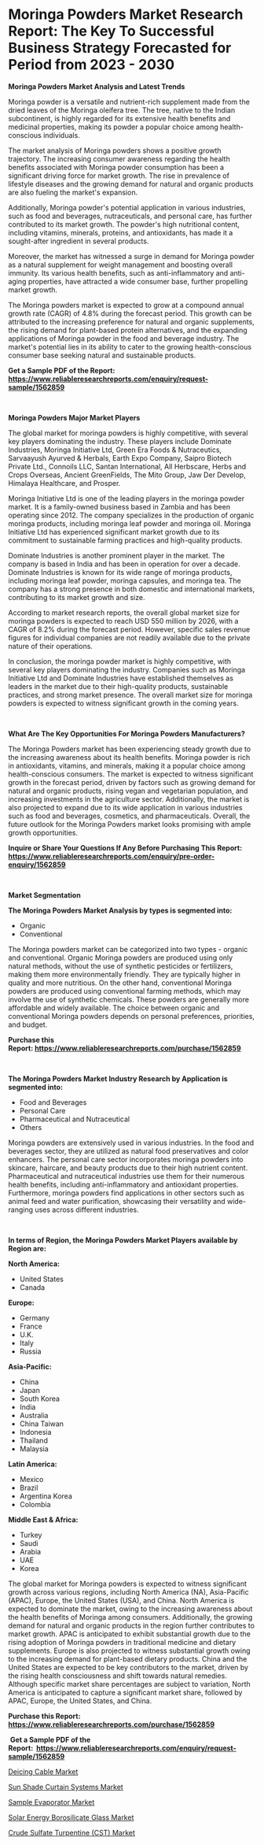 <p><h1>Moringa Powders Market Research Report: The Key To Successful Business Strategy Forecasted for Period from 2023 - 2030</h1></p><p><strong>Moringa Powders Market Analysis and Latest Trends</strong></p>
<p><p>Moringa powder is a versatile and nutrient-rich supplement made from the dried leaves of the Moringa oleifera tree. The tree, native to the Indian subcontinent, is highly regarded for its extensive health benefits and medicinal properties, making its powder a popular choice among health-conscious individuals.</p><p>The market analysis of Moringa powders shows a positive growth trajectory. The increasing consumer awareness regarding the health benefits associated with Moringa powder consumption has been a significant driving force for market growth. The rise in prevalence of lifestyle diseases and the growing demand for natural and organic products are also fueling the market's expansion.</p><p>Additionally, Moringa powder's potential application in various industries, such as food and beverages, nutraceuticals, and personal care, has further contributed to its market growth. The powder's high nutritional content, including vitamins, minerals, proteins, and antioxidants, has made it a sought-after ingredient in several products.</p><p>Moreover, the market has witnessed a surge in demand for Moringa powder as a natural supplement for weight management and boosting overall immunity. Its various health benefits, such as anti-inflammatory and anti-aging properties, have attracted a wide consumer base, further propelling market growth.</p><p>The Moringa powders market is expected to grow at a compound annual growth rate (CAGR) of 4.8% during the forecast period. This growth can be attributed to the increasing preference for natural and organic supplements, the rising demand for plant-based protein alternatives, and the expanding applications of Moringa powder in the food and beverage industry. The market's potential lies in its ability to cater to the growing health-conscious consumer base seeking natural and sustainable products.</p></p>
<p><strong>Get a Sample PDF of the Report:&nbsp; <a href="https://www.reliableresearchreports.com/enquiry/request-sample/1562859">https://www.reliableresearchreports.com/enquiry/request-sample/1562859</a></strong></p>
<p>&nbsp;</p>
<p><strong>Moringa Powders Major Market Players</strong></p>
<p><p>The global market for moringa powders is highly competitive, with several key players dominating the industry. These players include Dominate Industries, Moringa Initiative Ltd, Green Era Foods & Nutraceutics, Sarvaayush Ayurved & Herbals, Earth Expo Company, Saipro Biotech Private Ltd., Connoils LLC, Santan International, All Herbscare, Herbs and Crops Overseas, Ancient GreenFields, The Mito Group, Jaw Der Develop, Himalaya Healthcare, and Prosper.</p><p>Moringa Initiative Ltd is one of the leading players in the moringa powder market. It is a family-owned business based in Zambia and has been operating since 2012. The company specializes in the production of organic moringa products, including moringa leaf powder and moringa oil. Moringa Initiative Ltd has experienced significant market growth due to its commitment to sustainable farming practices and high-quality products. </p><p>Dominate Industries is another prominent player in the market. The company is based in India and has been in operation for over a decade. Dominate Industries is known for its wide range of moringa products, including moringa leaf powder, moringa capsules, and moringa tea. The company has a strong presence in both domestic and international markets, contributing to its market growth and size.</p><p>According to market research reports, the overall global market size for moringa powders is expected to reach USD 550 million by 2026, with a CAGR of 8.2% during the forecast period. However, specific sales revenue figures for individual companies are not readily available due to the private nature of their operations.</p><p>In conclusion, the moringa powder market is highly competitive, with several key players dominating the industry. Companies such as Moringa Initiative Ltd and Dominate Industries have established themselves as leaders in the market due to their high-quality products, sustainable practices, and strong market presence. The overall market size for moringa powders is expected to witness significant growth in the coming years.</p></p>
<p>&nbsp;</p>
<p><strong>What Are The Key Opportunities For Moringa Powders Manufacturers?</strong></p>
<p><p>The Moringa Powders market has been experiencing steady growth due to the increasing awareness about its health benefits. Moringa powder is rich in antioxidants, vitamins, and minerals, making it a popular choice among health-conscious consumers. The market is expected to witness significant growth in the forecast period, driven by factors such as growing demand for natural and organic products, rising vegan and vegetarian population, and increasing investments in the agriculture sector. Additionally, the market is also projected to expand due to its wide application in various industries such as food and beverages, cosmetics, and pharmaceuticals. Overall, the future outlook for the Moringa Powders market looks promising with ample growth opportunities.</p></p>
<p><strong>Inquire or Share Your Questions If Any Before Purchasing This Report: <a href="https://www.reliableresearchreports.com/enquiry/pre-order-enquiry/1562859">https://www.reliableresearchreports.com/enquiry/pre-order-enquiry/1562859</a></strong></p>
<p>&nbsp;</p>
<p><strong>Market Segmentation</strong></p>
<p><strong>The Moringa Powders Market Analysis by types is segmented into:</strong></p>
<p><ul><li>Organic</li><li>Conventional</li></ul></p>
<p><p>The Moringa powders market can be categorized into two types - organic and conventional. Organic Moringa powders are produced using only natural methods, without the use of synthetic pesticides or fertilizers, making them more environmentally friendly. They are typically higher in quality and more nutritious. On the other hand, conventional Moringa powders are produced using conventional farming methods, which may involve the use of synthetic chemicals. These powders are generally more affordable and widely available. The choice between organic and conventional Moringa powders depends on personal preferences, priorities, and budget.</p></p>
<p><strong>Purchase this Report:&nbsp;<a href="https://www.reliableresearchreports.com/purchase/1562859">https://www.reliableresearchreports.com/purchase/1562859</a></strong></p>
<p>&nbsp;</p>
<p><strong>The Moringa Powders Market Industry Research by Application is segmented into:</strong></p>
<p><ul><li>Food and Beverages</li><li>Personal Care</li><li>Pharmaceutical and Nutraceutical</li><li>Others</li></ul></p>
<p><p>Moringa powders are extensively used in various industries. In the food and beverages sector, they are utilized as natural food preservatives and color enhancers. The personal care sector incorporates moringa powders into skincare, haircare, and beauty products due to their high nutrient content. Pharmaceutical and nutraceutical industries use them for their numerous health benefits, including anti-inflammatory and antioxidant properties. Furthermore, moringa powders find applications in other sectors such as animal feed and water purification, showcasing their versatility and wide-ranging uses across different industries.</p></p>
<p>&nbsp;</p>
<p><strong>In terms of Region, the Moringa Powders Market Players available by Region are:</strong></p>
<p>
    <p> <strong> North America: </strong>
        <ul>
            <li>United States</li>
            <li>Canada</li>
        </ul>
        </p> 
    <p> <strong> Europe: </strong>
        <ul>
            <li>Germany</li>
            <li>France</li>
            <li>U.K.</li>
            <li>Italy</li>
            <li>Russia</li>
        </ul>
        </p> 
    <p> <strong> Asia-Pacific: </strong>
        <ul>
            <li>China</li>
            <li>Japan</li>
            <li>South Korea</li>
            <li>India</li>
            <li>Australia</li>
            <li>China Taiwan</li>
            <li>Indonesia</li>
            <li>Thailand</li>
            <li>Malaysia</li>
        </ul>
        </p> 
    <p> <strong> Latin America: </strong>
        <ul>
            <li>Mexico</li>
            <li>Brazil</li>
            <li>Argentina Korea</li>
            <li>Colombia</li>
        </ul>
        </p> 
    <p> <strong> Middle East & Africa: </strong>
        <ul>
            <li>Turkey</li>
            <li>Saudi</li>
            <li>Arabia</li>
            <li>UAE</li>
            <li>Korea</li>
        </ul>
    </p>
    </p>
<p><p>The global market for Moringa powders is expected to witness significant growth across various regions, including North America (NA), Asia-Pacific (APAC), Europe, the United States (USA), and China. North America is expected to dominate the market, owing to the increasing awareness about the health benefits of Moringa among consumers. Additionally, the growing demand for natural and organic products in the region further contributes to market growth. APAC is anticipated to exhibit substantial growth due to the rising adoption of Moringa powders in traditional medicine and dietary supplements. Europe is also projected to witness substantial growth owing to the increasing demand for plant-based dietary products. China and the United States are expected to be key contributors to the market, driven by the rising health consciousness and shift towards natural remedies. Although specific market share percentages are subject to variation, North America is anticipated to capture a significant market share, followed by APAC, Europe, the United States, and China.</p></p>
<p><strong>Purchase this Report: <a href="https://www.reliableresearchreports.com/purchase/1562859">https://www.reliableresearchreports.com/purchase/1562859</a></strong></p>
<p>&nbsp;<strong>Get a Sample PDF of the Report:&nbsp;&nbsp;<a href="https://www.reliableresearchreports.com/enquiry/request-sample/1562859">https://www.reliableresearchreports.com/enquiry/request-sample/1562859</a></strong></p>
<p><strong></strong></p>
<p><p><a href="https://medium.com/@horlandkidd/deicing-cable-market-analysis-its-cagr-market-segmentation-and-global-industry-overview-91d2083ca836">Deicing Cable Market</a></p><p><a href="https://www.linkedin.com/pulse/sun-shade-curtain-systems-market-research-report-provides-thorough-ztgce/">Sun Shade Curtain Systems Market</a></p><p><a href="https://medium.com/@slanecode210/sample-evaporator-market-size-cagr-trends-2024-2030-955cbbb1da62">Sample Evaporator Market</a></p><p><a href="https://www.linkedin.com/pulse/solar-energy-borosilicate-glass-market-research-report-pvide/">Solar Energy Borosilicate Glass Market</a></p><p><a href="https://www.linkedin.com/pulse/crude-sulfate-turpentine-cst-market-size-share-global-wzh5e/">Crude Sulfate Turpentine (CST) Market</a></p></p>